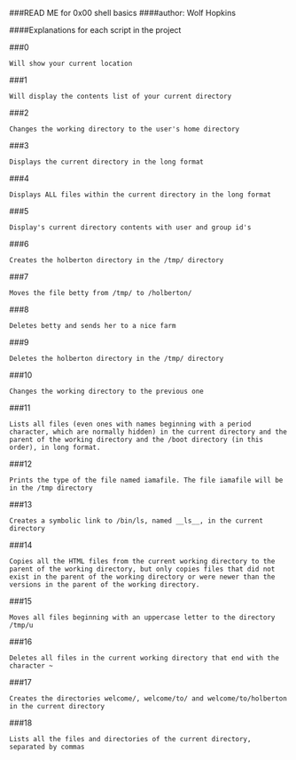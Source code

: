 ###READ ME for 0x00 shell basics
####author: Wolf Hopkins

####Explanations for each script in the project

###0
```
Will show your current location 
```

###1
```
Will display the contents list of your current directory
```

###2
```
Changes the working directory to the user's home directory
```

###3
```
Displays the current directory in the long format
```

###4
```
Displays ALL files within the current directory in the long format
```
###5
```
Display's current directory contents with user and group id's
```
###6
```
Creates the holberton directory in the /tmp/ directory
```
###7
```
Moves the file betty from /tmp/ to /holberton/
```
###8
```
Deletes betty and sends her to a nice farm
```
###9
```
Deletes the holberton directory in the /tmp/ directory
```
###10
```
Changes the working directory to the previous one
```
###11
```
Lists all files (even ones with names beginning with a period character, which are normally hidden) in the current directory and the parent of the working directory and the /boot directory (in this order), in long format.
```
###12
```
Prints the type of the file named iamafile. The file iamafile will be in the /tmp directory
```
###13
```
Creates a symbolic link to /bin/ls, named __ls__, in the current directory
```
###14
```
Copies all the HTML files from the current working directory to the parent of the working directory, but only copies files that did not exist in the parent of the working directory or were newer than the versions in the parent of the working directory.
```
###15
```
Moves all files beginning with an uppercase letter to the directory /tmp/u
```
###16
```
Deletes all files in the current working directory that end with the character ~
```
###17
```
Creates the directories welcome/, welcome/to/ and welcome/to/holberton in the current directory
```
###18
```
Lists all the files and directories of the current directory, separated by commas
```
